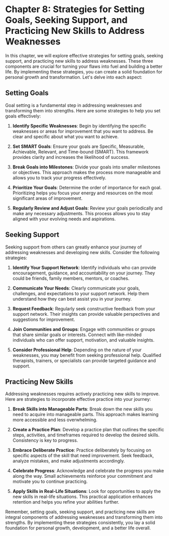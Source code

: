 Chapter 8: Strategies for Setting Goals, Seeking Support, and Practicing New Skills to Address Weaknesses
=========================================================================================================

In this chapter, we will explore effective strategies for setting goals, seeking support, and practicing new skills to address weaknesses. These three components are crucial for turning your flaws into fuel and building a better life. By implementing these strategies, you can create a solid foundation for personal growth and transformation. Let's delve into each aspect:

**Setting Goals**
-----------------

Goal setting is a fundamental step in addressing weaknesses and transforming them into strengths. Here are some strategies to help you set goals effectively:

1. **Identify Specific Weaknesses**: Begin by identifying the specific weaknesses or areas for improvement that you want to address. Be clear and specific about what you want to achieve.

2. **Set SMART Goals**: Ensure your goals are Specific, Measurable, Achievable, Relevant, and Time-bound (SMART). This framework provides clarity and increases the likelihood of success.

3. **Break Goals into Milestones**: Divide your goals into smaller milestones or objectives. This approach makes the process more manageable and allows you to track your progress effectively.

4. **Prioritize Your Goals**: Determine the order of importance for each goal. Prioritizing helps you focus your energy and resources on the most significant areas of improvement.

5. **Regularly Review and Adjust Goals**: Review your goals periodically and make any necessary adjustments. This process allows you to stay aligned with your evolving needs and aspirations.

**Seeking Support**
-------------------

Seeking support from others can greatly enhance your journey of addressing weaknesses and developing new skills. Consider the following strategies:

1. **Identify Your Support Network**: Identify individuals who can provide encouragement, guidance, and accountability on your journey. They could be friends, family members, mentors, or coaches.

2. **Communicate Your Needs**: Clearly communicate your goals, challenges, and expectations to your support network. Help them understand how they can best assist you in your journey.

3. **Request Feedback**: Regularly seek constructive feedback from your support network. Their insights can provide valuable perspectives and suggestions for improvement.

4. **Join Communities and Groups**: Engage with communities or groups that share similar goals or interests. Connect with like-minded individuals who can offer support, motivation, and valuable insights.

5. **Consider Professional Help**: Depending on the nature of your weaknesses, you may benefit from seeking professional help. Qualified therapists, trainers, or specialists can provide targeted guidance and support.

**Practicing New Skills**
-------------------------

Addressing weaknesses requires actively practicing new skills to improve. Here are strategies to incorporate effective practice into your journey:

1. **Break Skills into Manageable Parts**: Break down the new skills you need to acquire into manageable parts. This approach makes learning more accessible and less overwhelming.

2. **Create a Practice Plan**: Develop a practice plan that outlines the specific steps, activities, and timeframes required to develop the desired skills. Consistency is key to progress.

3. **Embrace Deliberate Practice**: Practice deliberately by focusing on specific aspects of the skill that need improvement. Seek feedback, analyze mistakes, and make adjustments accordingly.

4. **Celebrate Progress**: Acknowledge and celebrate the progress you make along the way. Small achievements reinforce your commitment and motivate you to continue practicing.

5. **Apply Skills in Real-Life Situations**: Look for opportunities to apply the new skills in real-life situations. This practical application enhances retention and helps you refine your abilities further.

Remember, setting goals, seeking support, and practicing new skills are integral components of addressing weaknesses and transforming them into strengths. By implementing these strategies consistently, you lay a solid foundation for personal growth, development, and a better life overall.
